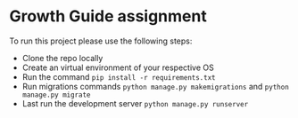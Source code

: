 # Growth Guide assignment

To run this project please use the following steps:
- Clone the repo locally
- Create an virtual environment of your respective OS
- Run the command ```pip install -r requirements.txt```
- Run migrations commands ```python manage.py makemigrations``` and ```python manage.py migrate```
- Last run the development server ```python manage.py runserver```
